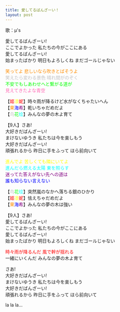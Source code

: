 ```yaml
---
title: 愛してるばんざーい！
layout: post
---
```

歌：μ's

<p>愛してるばんざーい!<br />
ここでよかった 私たちの今がここにある<br />
愛してるばんざーい!<br />
始まったばかり 明日もよろしくね まだゴールじゃない</p>

<p><font color="darkorange">笑ってよ 悲しいなら吹きとばそうよ</font><br />
<font color="silver">笑えたら変わる景色 晴れ間がのぞく</font><br />
<font color="lime">不安でもしあわせへと繋がる道が</font><br />
<font color="hotpink">見えてきたよな青空</font></p>

<p>【<font color="red">姬</font><font color="yellow">凛</font><font color="red">妮</font>】時々雨が降るけど水がなくちゃたいへん<br />
【<font color="darkorange">果</font><font color="blue">海</font><font color="purple">希</font>】乾いちゃだめだよ<br />
【<font color="silver">鸟</font><font color="lime">花</font><font color="cyan">绘</font>】みんなの夢の木よ育て</p>

<p>【9人】さあ!<br />
大好きだばんざーい!<br />
まけないゆうき 私たちは今を楽しもう<br />
大好きだばんざーい!<br />
頑張れるから 昨日に手をふって ほら前向いて</p>

<p><font color="yellow">進んでよ 苦しくても隣にいてよ</font><br />
<font color="cyan">進んだら燃える太陽 東を照らす</font><br />
<font color="purple">迷ってた答えがない先への道は</font><br />
<font color="blue">誰も知らない言えない</font></p>

<p>【<font color="silver">鸟</font><font color="lime">花</font><font color="cyan">绘</font>】突然嵐のなかへ落ちる銀のひかり<br />
【<font color="red">姬</font><font color="yellow">凛</font><font color="red">妮</font>】怯えちゃだめだよ<br />
【<font color="darkorange">果</font><font color="blue">海</font><font color="purple">希</font>】みんなの夢の木は強い</p>

<p>【9人】さあ!<br />
愛してるばんざーい!<br />
ここでよかった 私たちの今がここにある<br />
愛してるばんざーい!<br />
始まったばかり 明日もよろしくね まだゴールじゃない</p>

<p><font color="red">時々雨が降るんだ 風で幹が揺れる</font><br />
一緒にいくんだ みんなの夢の木よ育て</p>

<p>さあ!<br />
大好きだばんざーい!<br />
まけないゆうき 私たちは今を楽しもう<br />
大好きだばんざーい!<br />
頑張れるから 昨日に手をふって ほら前向いて</p>

<p>la la la...</p>